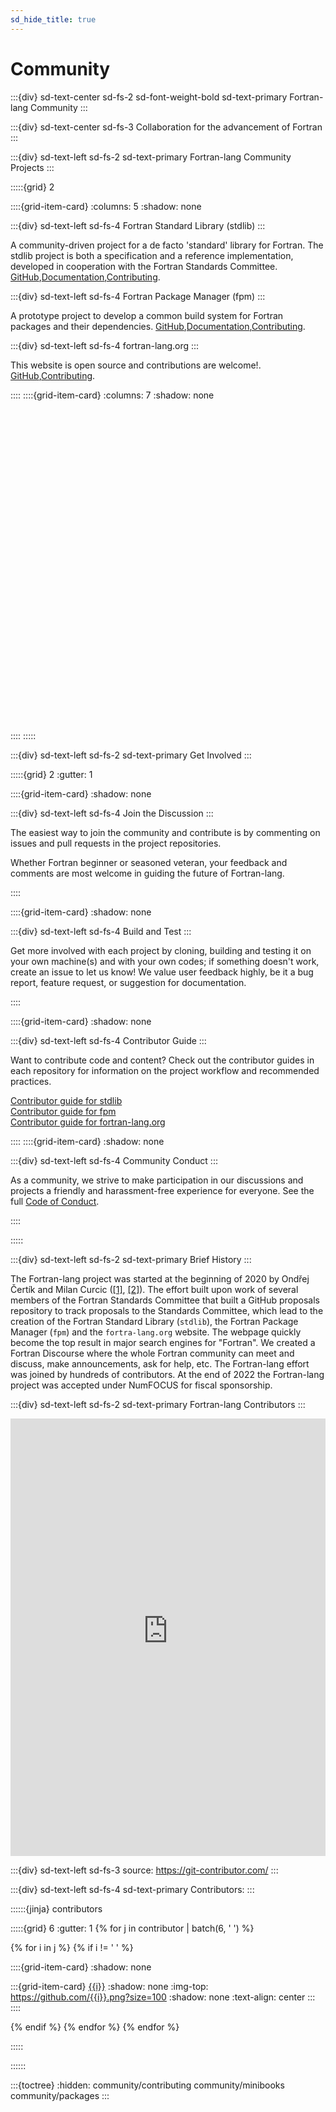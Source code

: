 ```yaml
---
sd_hide_title: true
---
```


<link rel="stylesheet" href="https://unpkg.com/octicons@4.4.0/build/font/octicons.css">
<link rel="stylesheet" href="https://unpkg.com/github-activity-feed@latest/dist/github-activity.min.css">
<script type="text/javascript" src="https://unpkg.com/mustache@4.2.0/mustache.min.js"></script>
<script type="text/javascript" src="https://unpkg.com/github-activity-feed@latest/dist/github-activity.min.js"></script>

# Community

:::{div} sd-text-center sd-fs-2 sd-font-weight-bold sd-text-primary
Fortran-lang Community
:::

:::{div} sd-text-center sd-fs-3
Collaboration for the advancement of Fortran
:::

:::{div} sd-text-left sd-fs-2 sd-text-primary
Fortran-lang Community Projects
:::

:::::{grid} 2

::::{grid-item-card}
:columns: 5
:shadow: none

:::{div} sd-text-left sd-fs-4
Fortran Standard Library (stdlib)
:::

A community-driven project for a de facto 'standard' library for Fortran. The stdlib project is both a specification and a reference implementation, developed in cooperation with the Fortran Standards Committee.
[GitHub](https://github.com/fortran-lang/stdlib),[Documentation](https://stdlib.fortran-lang.org/),[Contributing](https://github.com/fortran-lang/stdlib/blob/HEAD/WORKFLOW.md).

:::{div} sd-text-left sd-fs-4
Fortran Package Manager (fpm)
:::

A prototype project to develop a common build system for Fortran packages and their dependencies.
[GitHub](https://github.com/fortran-lang/fpm),[Documentation](https://github.com/fortran-lang/fpm/blob/HEAD/PACKAGING.md),[Contributing](https://github.com/fortran-lang/fpm/blob/HEAD/CONTRIBUTING.md).

:::{div} sd-text-left sd-fs-4
fortran-lang.org
:::

This website is open source and contributions are welcome!.
[GitHub](https://github.com/fortran-lang/webpage),[Contributing](../community/contributing).

::::
::::{grid-item-card}
:columns: 7
:shadow: none

<div id="fortran-lang-gh-feed-sphinx" style="height: 500px;" ></div>
            
<script> GitHubActivity.feed({
username: "fortran-lang",
selector: "#fortran-lang-gh-feed-sphinx",
limit: 20 // optional
});

</script>

::::
:::::

:::{div} sd-text-left sd-fs-2 sd-text-primary
Get Involved
:::

:::::{grid} 2
:gutter: 1

::::{grid-item-card}
:shadow: none

:::{div} sd-text-left sd-fs-4
Join the Discussion
:::

The easiest way to join the community and contribute is by
commenting on issues and pull requests in the project
repositories.

Whether Fortran beginner or seasoned veteran, your feedback and comments are most
welcome in guiding the future of Fortran-lang.

::::

::::{grid-item-card}
:shadow: none

:::{div} sd-text-left sd-fs-4
Build and Test
:::

Get more involved with each project by cloning, building and testing
it on your own machine(s) and with your own codes;
if something doesn't work, create an issue to let us know!
We value user feedback highly, be it a bug report, feature request, or
suggestion for documentation.

::::

::::{grid-item-card}
:shadow: none

:::{div} sd-text-left sd-fs-4
Contributor Guide
:::

Want to contribute code and content?
Check out the contributor guides in each repository for information
on the project workflow and recommended practices.

[Contributor guide for stdlib](https://github.com/fortran-lang/stdlib/blob/HEAD/WORKFLOW.md) <br>
[Contributor guide for fpm](https://github.com/fortran-lang/fpm/blob/HEAD/CONTRIBUTING.md)<br>
[Contributor guide for fortran-lang.org](community/contributing)

::::
::::{grid-item-card}
:shadow: none

:::{div} sd-text-left sd-fs-4
Community Conduct
:::

As a community, we strive to make participation in our discussions and projects a friendly and harassment-free experience for everyone.
See the full [Code of Conduct](https://github.com/fortran-lang/.github/blob/main/CODE_OF_CONDUCT.md).

::::

:::::

:::{div} sd-text-left sd-fs-2 sd-text-primary
Brief History
:::

The Fortran-lang project was started at the beginning of 2020 by Ondřej Čertík
and Milan Curcic
([[1]](https://ondrejcertik.com/blog/2021/03/resurrecting-fortran/),
[[2]](https://medium.com/modern-fortran/first-year-of-fortran-lang-d8796bfa0067)).
The effort built upon work of several members of the Fortran Standards
Committee that built a GitHub proposals repository to track proposals to the
Standards Committee, which lead to the creation of the Fortran Standard Library
(`stdlib`), the Fortran Package Manager (`fpm`) and the `fortra-lang.org`
website. The webpage quickly become the top result in major search engines for
"Fortran". We created a Fortran Discourse where the whole Fortran community can
meet and discuss, make announcements, ask for help, etc. The Fortran-lang
effort was joined by hundreds of contributors. At the end of 2022 the
Fortran-lang project was accepted under NumFOCUS for fiscal sponsorship.

:::{div} sd-text-left sd-fs-2 sd-text-primary
Fortran-lang Contributors
:::

<iframe src="https://contributor-graph.vercel.app/?chart=contributorOverTime&repo=fortran-lang/fortran-lang.org,fortran-lang/fpm,fortran-lang/stdlib,j3-fortran/fortran_proposals,fortran-lang/webpage" onload='javascript:(function(o){o.style.height=o.contentWindow.document.body.scrollHeight+"px";}(this));' style="height:700px;width:100%;border:none;overflow:hidden;"></iframe>

:::{div} sd-text-left sd-fs-3
source: https://git-contributor.com/
:::

:::{div} sd-text-left sd-fs-4 sd-text-primary
Contributors:
:::

::::::{jinja} contributors

:::::{grid} 6
:gutter: 1
{% for j in contributor | batch(6, '&nbsp;') %}

{% for i in j %}
{% if i != '&nbsp;' %}

::::{grid-item-card}
:shadow: none

:::{grid-item-card} [{{i}}]({{"https://github.com/"+i}})
:shadow: none
:img-top: https://github.com/{{i}}.png?size=100
:shadow: none
:text-align: center
:::
::::

{% endif %}
{% endfor %}
{% endfor %}

:::::

::::::

:::{toctree}
:hidden:
community/contributing
community/minibooks
community/packages
:::
